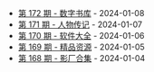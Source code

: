* [第 172 期 - 数字书库](https://day.tsq360.cf/posts/172-数字书库) - 2024-01-08
* [第 171 期 - 人物传记](https://day.tsq360.cf/posts/171-人物传记) - 2024-01-07
* [第 170 期 - 软件大全](https://day.tsq360.cf/posts/170-软件大全) - 2024-01-06
* [第 169 期 - 精品资源](https://day.tsq360.cf/posts/169-精品资源) - 2024-01-05
* [第 168 期 - 影厂合集](https://day.tsq360.cf/posts/168-影厂合集) - 2024-01-04
